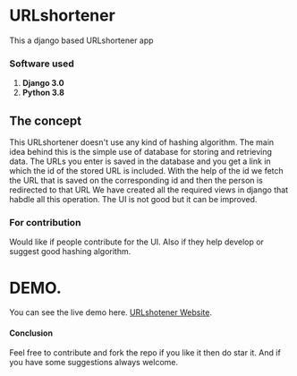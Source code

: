 # URLshortener
This a django based URLshortener app

### Software used
1. **Django 3.0**
2. **Python 3.8**

## The concept
This URLshortener doesn't use any kind of hashing algorithm. 
The main idea behind this is the simple use of database for storing and retrieving data.
The URLs you enter is saved in the database and you get a link in which the id of the stored URL is included. With the help of the id we fetch the URL that is saved  on the corresponding id and then the person is redirected to that URL 
We have created all the required views in django that habdle all this operation. The UI is not good but it can be improved.

### For contribution
Would like if people contribute for the UI. Also if they help develop or suggest good hashing algorithm.

# DEMO.
You can see the live demo here. [URLshotener Website](http://hdck007.pythonanywhere.com/).

#### Conclusion
Feel free to contribute and fork the repo if you like it then do star it. And if you have some suggestions always welcome.

